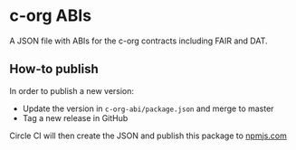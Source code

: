 # c-org ABIs

A JSON file with ABIs for the c-org contracts including FAIR and DAT.

## How-to publish

In order to publish a new version:
 - Update the version in `c-org-abi/package.json` and merge to master
 - Tag a new release in GitHub

Circle CI will then create the JSON and publish this package to [npmjs.com](https://www.npmjs.com/package/c-org-abi)
